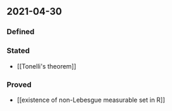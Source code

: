## 2021-04-30
### Defined
### Stated
- [[Tonelli's theorem]]
### Proved
- [[existence of non-Lebesgue measurable set in R]]